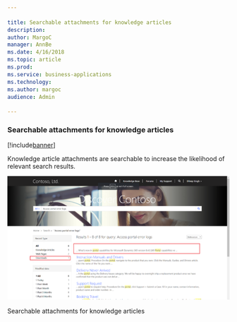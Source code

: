 ```yaml
---

title: Searchable attachments for knowledge articles
description: 
author: MargoC
manager: AnnBe
ms.date: 4/16/2018
ms.topic: article
ms.prod: 
ms.service: business-applications
ms.technology: 
ms.author: margoc
audience: Admin

---
```

### Searchable attachments for knowledge articles

[!include[banner](../../includes/banner.md)]




Knowledge article attachments are searchable to increase the likelihood of
relevant search results.

![A screenshot demonstrating searchable attachments for knowledge articles](media/searchable-attachments-for-knowledge-articles-1.png "A screenshot demonstrating searchable attachments for knowledge articles")
<!-- picture -->


Searchable attachments for knowledge articles
